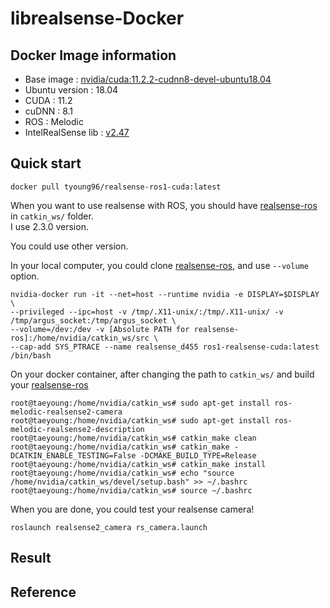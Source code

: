 # librealsense-Docker


## Docker Image information  

- Base image : [nvidia/cuda:11.2.2-cudnn8-devel-ubuntu18.04](https://hub.docker.com/r/nvidia/cuda)  
- Ubuntu version : 18.04  
- CUDA : 11.2  
- cuDNN : 8.1  
- ROS : Melodic  
- IntelRealSense lib : [v2.47](https://github.com/IntelRealSense/librealsense/releases/tag/v2.47.0)  

## Quick start  
```
docker pull tyoung96/realsense-ros1-cuda:latest  
```

When you want to use realsense with ROS, you should have [realsense-ros](https://github.com/IntelRealSense/realsense-ros/releases/tag/2.3.0) in `catkin_ws/` folder.  
I use 2.3.0 version.  

You could use other version.  


In your local computer, you could clone [realsense-ros](https://github.com/IntelRealSense/realsense-ros/releases/tag/2.3.0), and use `--volume` option.  

```
nvidia-docker run -it --net=host --runtime nvidia -e DISPLAY=$DISPLAY \
--privileged --ipc=host -v /tmp/.X11-unix/:/tmp/.X11-unix/ -v /tmp/argus_socket:/tmp/argus_socket \
--volume=/dev:/dev -v [Absolute PATH for realsense-ros]:/home/nvidia/catkin_ws/src \
--cap-add SYS_PTRACE --name realsense_d455 ros1-realsense-cuda:latest /bin/bash
```

On your docker container, after changing the path to `catkin_ws/` and build your [realsense-ros](https://github.com/IntelRealSense/realsense-ros/releases/tag/2.3.0)
```
root@taeyoung:/home/nvidia/catkin_ws# sudo apt-get install ros-melodic-realsense2-camera
root@taeyoung:/home/nvidia/catkin_ws# sudo apt-get install ros-melodic-realsense2-description
root@taeyoung:/home/nvidia/catkin_ws# catkin_make clean
root@taeyoung:/home/nvidia/catkin_ws# catkin_make -DCATKIN_ENABLE_TESTING=False -DCMAKE_BUILD_TYPE=Release
root@taeyoung:/home/nvidia/catkin_ws# catkin_make install
root@taeyoung:/home/nvidia/catkin_ws# echo "source /home/nvidia/catkin_ws/devel/setup.bash" >> ~/.bashrc
root@taeyoung:/home/nvidia/catkin_ws# source ~/.bashrc
```   

When you are done, you could test your realsense camera!    
```
roslaunch realsense2_camera rs_camera.launch
```

## Result  


## Reference  

